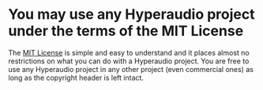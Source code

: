 You may use any Hyperaudio project under the terms of the MIT License
=====================================================================

The [MIT License](https://en.wikipedia.org/wiki/MIT_License) is simple and easy to understand and it places almost no restrictions on what you can do with a Hyperaudio project. You are free to use any Hyperaudio project in any other project (even commercial ones) as long as the copyright header is left intact.
